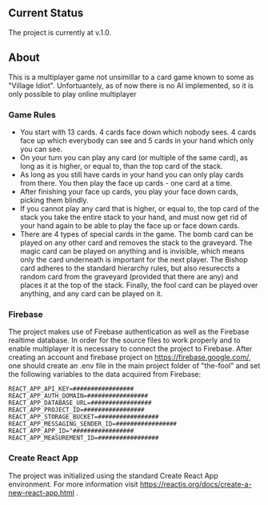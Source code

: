 
## Current Status

The project is currently at v.1.0.

## About

This is a multiplayer game not unsimillar to a card game known to some as "Village Idiot". Unfortuantely, as of now there is no AI implemented, so it is only possible to play online multiplayer

### Game Rules

* You start with 13 cards. 4 cards face down which nobody sees. 4 cards face up which everybody can see and 5 cards in your hand which only you can see.
* On your turn you can play any card (or multiple of the same card), as long as it is higher, or equal to, than the top card of the stack.
* As long as you still have cards in your hand you can only play cards from there. You then play the face up cards - one card at a time.
* After finishing your face up cards, you play your face down cards, picking them blindly.
* If you cannot play any card that is higher, or equal to, the top card of the stack you take the entire stack to your hand, and must now get rid of your hand again to be able to play the face up or face down cards.
* There are 4 types of special cards in the game. The bomb card can be played on any other card and removes the stack to the graveyard. The magic card can be played on anything and is invisible, which means only the card underneath is important for the next player. The Bishop card adheres to the standard hierarchy rules, but also resureccts a random card from the graveyard (provided that there are any) and places it at the top of the stack. Finally, the fool card can be played over anything, and any card can be played on it.

### Firebase

The project makes use of Firebase authentication as well as the Firebase realtime database. In order for the source files to work properly and to enable multiplayer it is necessary to connect the project to Firebase. After creating an account and firebase project on https://firebase.google.com/, one should create an .env file in the main project folder of "the-fool" and set the following variables to the data acquired from Firebase:
```
REACT_APP_API_KEY=#################
REACT_APP_AUTH_DOMAIN=#################
REACT_APP_DATABASE_URL=#################
REACT_APP_PROJECT_ID=#################
REACT_APP_STORAGE_BUCKET=#################
REACT_APP_MESSAGING_SENDER_ID=#################
REACT_APP_APP_ID="#################
REACT_APP_MEASUREMENT_ID=#################
```

### Create React App

The project was initialized using the standard Create React App environment. For more information visit https://reactjs.org/docs/create-a-new-react-app.html .
